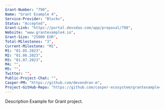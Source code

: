 ```yaml
---
Grant-Number: "798",
Name: "Grant Example 4",
Service-Provider: "Blockv",
Status: "Accepted",
Grant-Link: "https://portal.devxdao.com/app/proposal/798",
Website: "www.grantexample4.io",
Grant-Size: "25000 EUR",
Total-Milestones: "3",
Current-Milestone: "M1",
M1: "01.05.2023",
M2: "01.06.2023",
M3: "01.07.2023",
M4: "",
M5: "",
Twitter: "",
Public-Project-Chat: "",
Casper-PM: "https://github.com/devendran-m",
Project-GitHub-Repo: "https://github.com/casper-ecosystem/grantexample4",
---
```

<!--lang:en--> 
Description Example for Grant project.
<!--lang:es--] 
test
<!--lang:de--] 
test
<!--lang:fr--] 
test
<!--lang:pl--] 
test
<!--lang:uk--] 
test
[!--lang:*-->  
